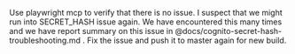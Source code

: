 Use playwright mcp to verify that there is no issue. I suspect that we might run into SECRET_HASH issue again. We have 
  encountered this many times and we have report summary on this issue in @docs/cognito-secret-hash-troubleshooting.md . 
  Fix the issue and push it to master again for new build.